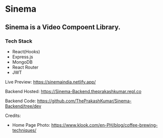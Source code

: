 # Sinema

## Sinema is a Video Compoent Library.

### Tech Stack

-   React(Hooks)
-   Express.js
-   MongoDB
-   React Router
-   JWT

Live Preview: https://sinemaindia.netlify.app/

Backend Hosted: https://Sinema-Backend.theprakashkumar.repl.co

Backend Code: https://github.com/ThePrakashKumar/Sinema-Backend/tree/dev

Credits:

-   Home Page Photo: https://www.klook.com/en-PH/blog/coffee-brewing-techniques/
